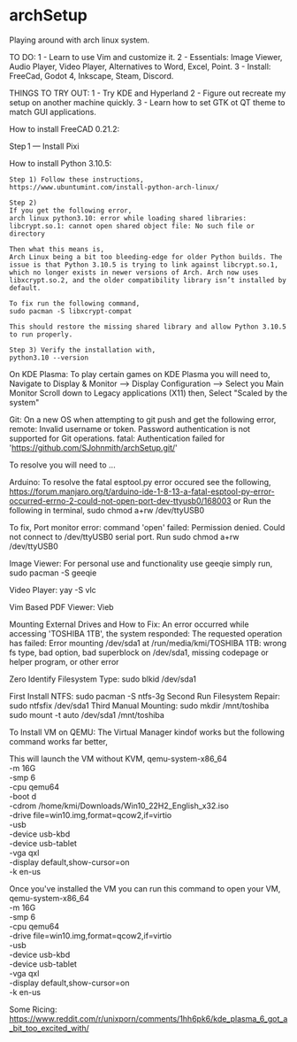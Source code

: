 # archSetup
Playing around with arch linux system.

TO DO:
1 - Learn to use Vim and customize it. 
2 - Essentials: Image Viewer, Audio Player, Video Player, Alternatives to Word, Excel, Point.
3 - Install: FreeCad, Godot 4, Inkscape, Steam, Discord.

THINGS TO TRY OUT:
1 - Try KDE and Hyperland
2 - Figure out recreate my setup on another machine quickly.
3 - Learn how to set GTK ot QT theme to match GUI applications.

How to install FreeCAD 0.21.2:

Step 1 — Install Pixi

How to install Python 3.10.5:

    Step 1) Follow these instructions,
    https://www.ubuntumint.com/install-python-arch-linux/
    
    Step 2) 
    If you get the following error,
    arch linux python3.10: error while loading shared libraries: libcrypt.so.1: cannot open shared object file: No such file or directory 
    
    Then what this means is,
    Arch Linux being a bit too bleeding-edge for older Python builds. The issue is that Python 3.10.5 is trying to link against libcrypt.so.1, which no longer exists in newer versions of Arch. Arch now uses libxcrypt.so.2, and the older compatibility library isn’t installed by default.
    
    To fix run the following command,
    sudo pacman -S libxcrypt-compat
    
    This should restore the missing shared library and allow Python 3.10.5 to run properly.
    
    Step 3) Verify the installation with,
    python3.10 --version
    
On KDE Plasma:
    To play certain games on KDE Plasma you will need to,
    Navigate to Display & Monitor --> Display Configuration --> Select you Main Monitor
    Scroll down to Legacy applications (X11) then,
    Select "Scaled by the system"

Git:
On a new OS when attempting to git push and get the following error,
remote: Invalid username or token. Password authentication is not supported for Git operations.
fatal: Authentication failed for 'https://github.com/SJohnmith/archSetup.git/'

To resolve you will need to ...

Arduino:
To resolve the fatal esptool.py error occured see the following,
https://forum.manjaro.org/t/arduino-ide-1-8-13-a-fatal-esptool-py-error-occurred-errno-2-could-not-open-port-dev-ttyusb0/168003
or
Run the following in terminal, sudo chmod a+rw /dev/ttyUSB0

To fix,
Port monitor error: command 'open' failed: Permission denied. Could not connect to /dev/ttyUSB0 serial port.
Run
sudo chmod a+rw /dev/ttyUSB0   

Image Viewer:
For personal use and functionality use geeqie simply run,
sudo pacman -S geeqie

Video Player:
yay -S vlc

Vim Based PDF Viewer:
Vieb

Mounting External Drives and How to Fix:
An error occurred while accessing 'TOSHIBA 1TB', the system responded: The requested operation has failed: Error mounting /dev/sda1 at /run/media/kmi/TOSHIBA 1TB: wrong fs type, bad option, bad superblock on /dev/sda1, missing codepage or helper program, or other error

Zero Identify Filesystem Type: sudo blkid /dev/sda1

First Install NTFS: sudo pacman -S ntfs-3g
Second Run Filesystem Repair: sudo ntfsfix /dev/sda1
Third Manual Mounting: 
    sudo mkdir /mnt/toshiba
    sudo mount -t auto /dev/sda1 /mnt/toshiba

To Install VM on QEMU:
The Virtual Manager kindof works but the following command works far better,

This will launch the VM without KVM,
qemu-system-x86_64 \
  -m 16G \
  -smp 6 \
  -cpu qemu64 \
  -boot d \
  -cdrom /home/kmi/Downloads/Win10_22H2_English_x32.iso \
  -drive file=win10.img,format=qcow2,if=virtio \
  -usb \
  -device usb-kbd \
  -device usb-tablet \
  -vga qxl \
  -display default,show-cursor=on \
  -k en-us

Once you've installed the VM you can run this command to open your VM,
qemu-system-x86_64 \
  -m 16G \
  -smp 6 \
  -cpu qemu64 \
  -drive file=win10.img,format=qcow2,if=virtio \
  -usb \
  -device usb-kbd \
  -device usb-tablet \
  -vga qxl \
  -display default,show-cursor=on \
  -k en-us


Some Ricing:
https://www.reddit.com/r/unixporn/comments/1hh6pk6/kde_plasma_6_got_a_bit_too_excited_with/

